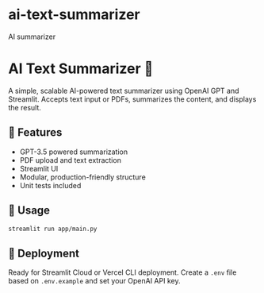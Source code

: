 # ai-text-summarizer
AI summarizer
# AI Text Summarizer 🚀

A simple, scalable AI-powered text summarizer using OpenAI GPT and Streamlit. Accepts text input or PDFs, summarizes the content, and displays the result.

## 🔧 Features
- GPT-3.5 powered summarization
- PDF upload and text extraction
- Streamlit UI
- Modular, production-friendly structure
- Unit tests included

## 🧪 Usage
```bash
streamlit run app/main.py
```

## 💼 Deployment
Ready for Streamlit Cloud or Vercel CLI deployment. Create a `.env` file based on `.env.example` and set your OpenAI API key.

